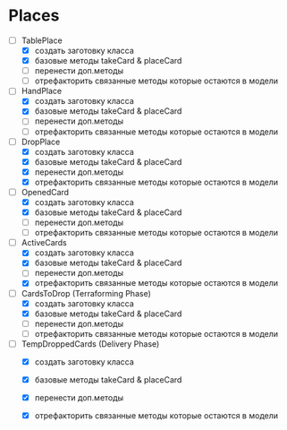 
# Places
- [ ] TablePlace
    - [X] создать заготовку класса
    - [X] базовые методы takeCard & placeCard
    - [ ] перенести доп.методы
    - [ ] отрефакторить связанные методы которые остаются в модели

- [ ] HandPlace
    - [X] создать заготовку класса
    - [X] базовые методы takeCard & placeCard
    - [ ] перенести доп.методы
    - [ ] отрефакторить связанные методы которые остаются в модели

- [ ] DropPlace
    - [X] создать заготовку класса
    - [X] базовые методы takeCard & placeCard
    - [X] перенести доп.методы
    - [X] отрефакторить связанные методы которые остаются в модели

- [ ] OpenedCard
    - [X] создать заготовку класса
    - [X] базовые методы takeCard & placeCard
    - [ ] перенести доп.методы
    - [ ] отрефакторить связанные методы которые остаются в модели

- [ ] ActiveCards
    - [X] создать заготовку класса
    - [X] базовые методы takeCard & placeCard
    - [ ] перенести доп.методы
    - [X] отрефакторить связанные методы которые остаются в модели

- [ ] CardsToDrop (Terraforming Phase)
    - [X] создать заготовку класса
    - [X] базовые методы takeCard & placeCard
    - [ ] перенести доп.методы
    - [ ] отрефакторить связанные методы которые остаются в модели

- [ ] TempDroppedCards (Delivery Phase)
    - [X] создать заготовку класса
    - [X] базовые методы takeCard & placeCard
    - [X] перенести доп.методы
    - [X] отрефакторить связанные методы которые остаются в модели



